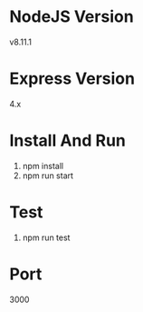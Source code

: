 # NodeJS Version
v8.11.1

# Express Version
4.x

# Install And Run
1. npm install
2. npm run start

# Test
1. npm run test

# Port
3000